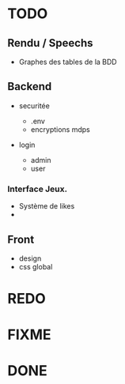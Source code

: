 # TODO

## Rendu / Speechs
- Graphes des tables de la BDD

## Backend
- securitée
    - .env
    - encryptions mdps

- login
    - admin
    - user



### Interface Jeux.
- Système de likes
- 


## Front
- design
- css global



# REDO



# FIXME



# DONE



